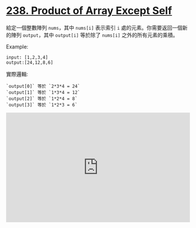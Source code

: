 # [238. Product of Array Except Self](https://leetcode.com/problems/product-of-array-except-self)
給定一個整數陣列 `nums`，其中 `nums[i]` 表示索引 `i` 處的元素。你需要返回一個新的陣列 `output`，其中 `output[i]` 等於除了 `nums[i]` 之外的所有元素的乘積。

Example:
```
input: [1,2,3,4]
output:[24,12,8,6]
```
實際邏輯:
```
`output[0]` 等於 `2*3*4 = 24`
`output[1]` 等於 `1*3*4 = 12`
`output[2]` 等於 `1*2*4 = 8`
`output[3]` 等於 `1*2*3 = 6`
```

<iframe height="300" style="width: 100%;" scrolling="no" title="Leetcode 238" src="https://codepen.io/Nighthree/embed/QWPKJZg?default-tab=html%2Cresult&theme-id=dark" frameborder="no" loading="lazy" allowtransparency="true" allowfullscreen="true">
  See the Pen <a href="https://codepen.io/Nighthree/pen/QWPKJZg">
  Leetcode 238</a> by Nighthree (<a href="https://codepen.io/Nighthree">@Nighthree</a>)
  on <a href="https://codepen.io">CodePen</a>.
</iframe>